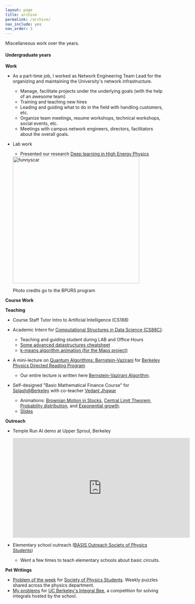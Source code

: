 ```yaml
---
layout: page
title: archive
permalink: /archive/
nav_include: yes
nav_order: 3
---
```


Miscellaneous work over the years.

#### Undergraduate years

**Work**
* As a part-time job, I worked as Network Engineering Team Lead for the organizing and maintaining the University's network infrastructure.
	- Manage, facilitate projects under the underlying goals (with the help of an awesome team)
	- Training and teaching new hires
	- Leading and guiding what to do in the field with handling customers, etc.
	- Organize team meetings, resume workshops, technical workshops, social events, etc.
	- Meetings with campus network engineers, directors, facilitators about the overall goals.

* Lab work
	- Presented our research [Deep learning in High Energy Physics](https://bucket.funnyscar.com/work/publications/bpurs-poster-2024.pdf)

	<a href="https://bucket.funnyscar.com/work/publications/bpurs-presentation.JPG">
		<img src="https://bucket.funnyscar.com/work/publications/bpurs-presentation.JPG" alt="funnyscar" width="400"/>
	</a>
	<p>Photo credits go to the BPURS program</p>
	


**Course Work**

<!-- * <a href="">Demography: Social Networks</a>
* <a href="">Computer Graphics</a> -->

<!-- * <a href="">Computer Vision</a>
* <a href="">Machine Learning</a>
* <a href="">Physics in Real World Applications</a> -->

<!-- * <a href="">Intro to Artificial Intelligence</a>
* <a href="">Computer Architecture</a>
* <a href="">Electrodynamics</a>
* <a href="">Mathematical Physics</a>
* <a href="">Relativity, Optics, Modern Physics</a>
* <a href="https://bucket.funnyscar.com/coursework/7b_crib.pdf">Electromagnetism & Thermodynamics</a>
* <a href="https://bucket.funnyscar.com/coursework/Algorithms.pdf">Datastructures & Algorithms</a>
* <a href="https://bucket.funnyscar.com/coursework/Mathematical_Networks.pdf">Mathematical Networks</a>
* <a href="https://bucket.funnyscar.com/coursework/cs70_crib.pdf">Discrete Mathematics</a>
* <a href="https://bucket.funnyscar.com/coursework/eecs16a.pdf">Electronics and Circuits I</a>
* <a href="https://bucket.funnyscar.com/coursework/Recipe__Circuit_Analysis.pdf">Recipe for Circuit Analysis</a>
* <a href="https://bucket.funnyscar.com/coursework/Recipe__Equivalent_Circuits.pdf">Recipe for Equivalent Circuits</a> -->

**Teaching**
* Course Staff Tutor <a>Intro to Artificial Intelligence (CS188)</a>
* Academic Intern for <a href="https://c88c.org/">Computational Structures in Data Science (CS88C)</a>:
	- Teaching and guiding student during LAB and Office Hours
	- <a href="https://bucket.funnyscar.com/coursework/Algorithms.pdf">Some advanced datastructures cheatsheet</a>
	- <a href="https://graphics.funnyscar.com/k-means/">k-means algorithm animation (for the Maps project)</a>

* A mini-lecture on <a href="https://youtu.be/2JSmKgIf9do">Quantum Algorithms: Bernstein-Vazirani</a> for <a href="https://berkeleyphysicsdrp.wixsite.com/physicsberkeleydrp">Berkeley Physics Directed Reading Program</a>
	- Our entire lecture is written here <a href="https://funnyscar.com/writings/bernstein-vazirani">Bernstein-Vazirani Algorithm</a>.

* Self-designed "Basic Mathematical Finance Course" for <a href="https://berkeley.learningu.org/">Splash@Berkeley</a> with co-teacher <a href="https://www.linkedin.com/in/vedant-m-jhawar">Vedant Jhawar</a>
	- Animations: <a href="https://graphics.funnyscar.com/brownian-stocks">Brownian Motion in Stocks</a>, <a href="https://graphics.funnyscar.com/clt/">Central Limit Theorem</a>, <a href="https://graphics.funnyscar.com/points">Probability distribution</a>, and <a href="https://graphics.funnyscar.com/exponential-growth">Exponential growth</a>.
	- <a href="https://bucket.funnyscar.com/work/Mathematical-Finance.pptx">Slides</a>

**Outreach**
* Temple Run AI demo at Upper Sproul, Berkeley
	<iframe width="560" height="315" src="https://www.youtube.com/embed/d1veRAj5RFY?si=ueAw231mwlwSQ-5H" title="YouTube video player" frameborder="0" allow="accelerometer; autoplay; clipboard-write; encrypted-media; gyroscope; picture-in-picture; web-share" referrerpolicy="strict-origin-when-cross-origin" allowfullscreen></iframe>

* Elementary school outreach (<a href="https://crscience.org/outreach/basis/">BASIS Outreach Society of Physics Students</a>)
	- Went a few times to teach elementary schools about basic circuits. 

**Pet Writings**
- <a href="https://bucket.funnyscar.com/work/writings/Problem_of_the_Week.pdf">Problem of the week</a> for <a href="https://sps.berkeley.edu/">Society of Physics Students</a>. Weekly puzzles shared across the physics department.
- <a href="https://bucket.funnyscar.com/work/writings/Problems_for_Integration_Bee.pdf">My problems</a> for <a href="https://sps.berkeley.edu/events/int_bee">UC Berkeley's Integral Bee</a>, a competition for solving integrals hosted by the school.